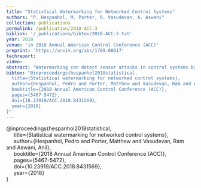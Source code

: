```yaml
---
title: "Statistical Watermarking for Networked Control Systems"
authors: "P. Hespanhol, M. Porter, R. Vasudevan, A. Aswani"
collection: publications
permalink: /publication/2018-ACC-3
biblink: '/_publications/bibtex/2018-ACC-3.txt'
year: 2018
venue: 'in 2018 Annual American Control Conference (ACC)'
preprint: 'https://arxiv.org/abs/1709.08617'
techreport:
video:
abstract: "Watermarking can detect sensor attacks in control systems by injecting a private signal into the control, whereby attacks are identified by checking the statistics of the sensor measurements and private signal. However, past approaches assume full state measurements or a centralized controller, which is not found in networked LTI systems with subcontrollers. Since generally the entire system is neither controllable nor observable by a single subcontroller, communication of sensor measurements is required to ensure closed-loop stability. The possibility of attacking the communication channel has not been explicitly considered by previous watermarking schemes, and requires a new design. In this paper, we derive a statistical watermarking test that can detect both sensor and communication attacks. A unique (compared to the non-networked case) aspect of the implementing this test is the state-feedback controller must be designed so that the closed-loop system is controllable by each sub-controller, and we provide two approaches to design such a controller using Heymann's lemma and a multi-input generalization of Heymann's lemma. The usefulness of our approach is demonstrated with a simulation of detecting attacks in a platoon of autonomous vehicles. Our test allows each vehicle to independently detect attacks on both the communication channel between vehicles and on the sensor measurements."
bibtex: "@inproceedings{hespanhol2018statistical,
  title={Statistical watermarking for networked control systems},
  author={Hespanhol, Pedro and Porter, Matthew and Vasudevan, Ram and Aswani, Anil},
  booktitle={2018 Annual American Control Conference (ACC)},
  pages={5467-5472},
  doi={10.23919/ACC.2018.8431569},
  year={2018}
}"
---
```

@inproceedings{hespanhol2018statistical,<br>
&nbsp;&nbsp;&nbsp;&nbsp;  title={Statistical watermarking for networked control systems},<br>
&nbsp;&nbsp;&nbsp;&nbsp;  author={Hespanhol, Pedro and Porter, Matthew and Vasudevan, Ram and Aswani, Anil},<br>
&nbsp;&nbsp;&nbsp;&nbsp;  booktitle={2018 Annual American Control Conference (ACC)},<br>
&nbsp;&nbsp;&nbsp;&nbsp;  pages={5467-5472},<br>
&nbsp;&nbsp;&nbsp;&nbsp;  doi={10.23919/ACC.2018.8431569},<br>
&nbsp;&nbsp;&nbsp;&nbsp;  year={2018}<br>
}
